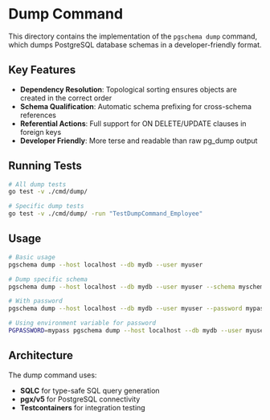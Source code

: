 # Dump Command

This directory contains the implementation of the `pgschema dump` command, which dumps PostgreSQL database schemas in a developer-friendly format.

## Key Features

- **Dependency Resolution**: Topological sorting ensures objects are created in the correct order
- **Schema Qualification**: Automatic schema prefixing for cross-schema references  
- **Referential Actions**: Full support for ON DELETE/UPDATE clauses in foreign keys
- **Developer Friendly**: More terse and readable than raw pg_dump output

## Running Tests

```bash
# All dump tests
go test -v ./cmd/dump/

# Specific dump tests
go test -v ./cmd/dump/ -run "TestDumpCommand_Employee"
```

## Usage

```bash
# Basic usage
pgschema dump --host localhost --db mydb --user myuser

# Dump specific schema
pgschema dump --host localhost --db mydb --user myuser --schema myschema

# With password
pgschema dump --host localhost --db mydb --user myuser --password mypass

# Using environment variable for password
PGPASSWORD=mypass pgschema dump --host localhost --db mydb --user myuser
```

## Architecture

The dump command uses:
- **SQLC** for type-safe SQL query generation
- **pgx/v5** for PostgreSQL connectivity
- **Testcontainers** for integration testing
